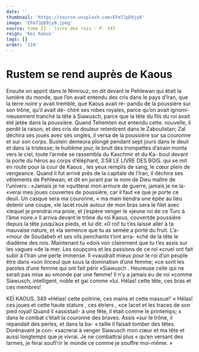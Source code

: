 ```yaml
---
date: ''
thumbnail: 'https://source.unsplash.com/EFm7JpD9jy8'
image: 'EFm7JpD9jy8.jpeg'
source: tome II - livre des rois - P. 347
reign: 'Keï Kaous'
tags: []
order: '119'
---
```


# Rustem se rend auprès de Kaous

Ensuite on apprit dans le Nimrouz, on dit devant le Pehlewan qui était la lumière du monde, que
l’on avait entendu des cris dans le pays d’lran, que
la terre noire y avait tremblé, que Kaous avait ré- pandu de la poussière sur son trône, qu’il avait dé-
chiré ses robes royales, parce qu’on avait ignomi- nieusement tranché la tête à Siawusch, parce que la tête du fils du roi avait été jetée dans la poussière.
Quand Tehemten eut entendu cette. nouvelle, il perdit la raison, et des cris de douleur retentirent dans le Zaboulistan; Zal déchira ses joues avec ses ongles, il versa de la poussière sur sa couronne et sur son corps. Bustein demeura plongé pendant sept jours dans le deuil et dans la tristesse; le huitième jour, le bruit des trompettes d’airain monta vers le ciel, toute l’armée se rassembla du Kaschmir et du Ka-
boul devant la porte du héros au corps d’éléphant,
3:58 LE LIVRE DES BOlS.
qui se mit en route pour la cour de Kaous , les yeux remplis de sang, le cœur plein de vengeance. Quand il fut arrivé près de la capitale de l’Iran, il déchira
ses vêtements de Pehlewan, et dit en jurant par le nom de Dieu maître de l’univers : «Jamais je ne «quitterai mon armure de guerre, jamais je ne la- «verai mes joues couvertes de poussière, car il faut
«e que je porte ce deuil. Un casque sera ma couronne, « ma main tiendra une épée au lieu detenir une coupe,
«le lacet roulé autour de mon bras sera le filet avec «lequel je prendrai ma proie, et j’espère venger le
«jeune roi de ce Turc à l’âme noire.»
Il arriva devant le trône du roi Kaous, couvertde poussière depuis la tête jusqu’aux pieds, et lui dit:
«0 roi! tu t’es laissé aller à ta mauvaise nature, et
«la semence que tu as semée a porté du fruit. L’a-
«mour de Soudabeh et ses vils penchants t’ont arra- «ché de la tête le diadème des rois. Maintenant tu «dois voir clairement que tu t’es assis sur les vagues «de la mer. Les soupçons et les passions de ce roi «cruel ont fait subir à l’Iran une perte immense. Il «vaudrait mieux pour le roi d’un peuple être dans «son linceul que sous la domination d’une femme; «ce sont les paroles d’une femme qui ont fait périr «Siawusch . Heureuse celle qui ne serait pas mise au «monde par une femme! Il n’y a jamais eu de roi «comme Siawusch, intelligent, noble et gai comme «lui. Hélas! cette tête, ces bras et ces membres!

KEÏ KAOUS. 349 «Hélas! cette poitrine, ces mains et cette massue!’
« Hélas! ces joues et cette haute stature , ces étriers ,
«ce lacet et les traces de son pied royal! Quand il «assistait- à une fête, il était comme le printemps;
x dans le combat c’était la couronne des braves. Assis «sur le trône, il répandait des perles, et dans la ba-
« taille il faisait tomber des têtes. Dorénavant je con-
«sacrerai à venger Siawusch mon cœur et ma tête
et aussi longtemps que je vivrai. Je ne combattrai plus « qu’en versant des larmes, je ferai soufl’rir le monde
ce comme je souffre moi-même. »

